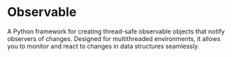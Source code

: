 # Observable

A Python framework for creating thread-safe observable objects that notify observers of changes. Designed for multithreaded environments, it allows you to monitor and react to changes in data structures seamlessly.
